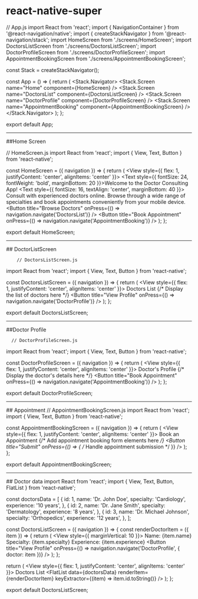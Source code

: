 # react-native-super

// App.js
import React from 'react';
import { NavigationContainer } from '@react-navigation/native';
import { createStackNavigator } from '@react-navigation/stack';
import HomeScreen from './screens/HomeScreen';
import DoctorsListScreen from './screens/DoctorsListScreen';
import DoctorProfileScreen from './screens/DoctorProfileScreen';
import AppointmentBookingScreen from './screens/AppointmentBookingScreen';

const Stack = createStackNavigator();

const App = () => {
  return (
    <NavigationContainer>
      <Stack.Navigator>
        <Stack.Screen name="Home" component={HomeScreen} />
        <Stack.Screen name="DoctorsList" component={DoctorsListScreen} />
        <Stack.Screen name="DoctorProfile" component={DoctorProfileScreen} />
        <Stack.Screen name="AppointmentBooking" component={AppointmentBookingScreen} />
      </Stack.Navigator>
    </NavigationContainer>
  );
};

export default App;


<hr>
##Home Screen 

// HomeScreen.js
import React from 'react';
import { View, Text, Button } from 'react-native';

const HomeScreen = ({ navigation }) => {
  return (
    <View style={{ flex: 1, justifyContent: 'center', alignItems: 'center' }}>
      <Text style={{ fontSize: 24, fontWeight: 'bold', marginBottom: 20 }}>Welcome to the Doctor Consulting App!</Text>
      <Text style={{ fontSize: 16, textAlign: 'center', marginBottom: 40 }}>
        Consult with experienced doctors online. Browse through a wide range of specialties and book appointments conveniently from your mobile device.
      </Text>
      <Button
        title="Browse Doctors"
        onPress={() => navigation.navigate('DoctorsList')}
      />
      <Button
        title="Book Appointment"
        onPress={() => navigation.navigate('AppointmentBooking')}
      />
    </View>
  );
};

export default HomeScreen;

<hr>
## DoctorListScreen
        
        // DoctorsListScreen.js
import React from 'react';
import { View, Text, Button } from 'react-native';

const DoctorsListScreen = ({ navigation }) => {
  return (
    <View style={{ flex: 1, justifyContent: 'center', alignItems: 'center' }}>
      <Text>Doctors List</Text>
      {/* Display the list of doctors here */}
      <Button
        title="View Profile"
        onPress={() => navigation.navigate('DoctorProfile')}
      />
    </View>
  );
};

export default DoctorsListScreen;

<hr>
##Doctor Profile
      
      // DoctorProfileScreen.js
import React from 'react';
import { View, Text, Button } from 'react-native';

const DoctorProfileScreen = ({ navigation }) => {
  return (
    <View style={{ flex: 1, justifyContent: 'center', alignItems: 'center' }}>
      <Text>Doctor's Profile</Text>
      {/* Display the doctor's details here */}
      <Button
        title="Book Appointment"
        onPress={() => navigation.navigate('AppointmentBooking')}
      />
    </View>
  );
};

export default DoctorProfileScreen;

      
<hr>
## Appointment
// AppointmentBookingScreen.js
import React from 'react';
import { View, Text, Button } from 'react-native';

const AppointmentBookingScreen = ({ navigation }) => {
  return (
    <View style={{ flex: 1, justifyContent: 'center', alignItems: 'center' }}>
      <Text>Book an Appointment</Text>
      {/* Add appointment booking form elements here */}
      <Button title="Submit" onPress={() => { /* Handle appointment submission */ }} />
    </View>
  );
};

export default AppointmentBookingScreen;
      
<hr>
## Doctor data
      import React from 'react';
import { View, Text, Button, FlatList } from 'react-native';

const doctorsData = [
  {
    id: 1,
    name: 'Dr. John Doe',
    specialty: 'Cardiology',
    experience: '10 years',
  },
  {
    id: 2,
    name: 'Dr. Jane Smith',
    specialty: 'Dermatology',
    experience: '8 years',
  },
  {
    id: 3,
    name: 'Dr. Michael Johnson',
    specialty: 'Orthopedics',
    experience: '12 years',
  },
];

const DoctorsListScreen = ({ navigation }) => {
  const renderDoctorItem = ({ item }) => {
    return (
      <View style={{ marginVertical: 10 }}>
        <Text>Name: {item.name}</Text>
        <Text>Specialty: {item.specialty}</Text>
        <Text>Experience: {item.experience}</Text>
        <Button
          title="View Profile"
          onPress={() => navigation.navigate('DoctorProfile', { doctor: item })}
        />
      </View>
    );
  };

  return (
    <View style={{ flex: 1, justifyContent: 'center', alignItems: 'center' }}>
      <Text>Doctors List</Text>
      <FlatList
        data={doctorsData}
        renderItem={renderDoctorItem}
        keyExtractor={(item) => item.id.toString()}
      />
    </View>
  );
};

export default DoctorsListScreen;


